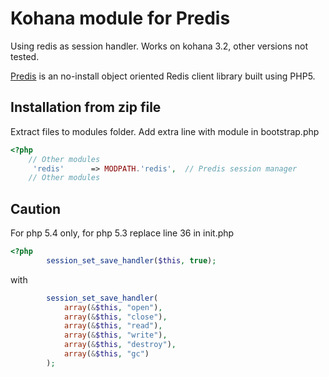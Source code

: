 # Kohana module for Predis
Using redis as session handler. Works on kohana 3.2, other versions not tested.

[Predis](https://github.com/nrk/predis) is an no-install object oriented Redis client library built using PHP5.

## Installation from zip file

Extract files to modules folder. Add extra line with module in bootstrap.php 

```php
<?php
	// Other modules
	 'redis'	  => MODPATH.'redis',  // Predis session manager
	// Other modules
```

## Caution
For php 5.4 only, for php 5.3 replace line 36 in init.php

```php
<?php
        session_set_save_handler($this, true);
```
with
```php
        session_set_save_handler(
            array(&$this, "open"),
            array(&$this, "close"),
            array(&$this, "read"),
            array(&$this, "write"),
            array(&$this, "destroy"),
            array(&$this, "gc")
        );
```